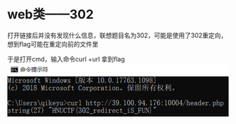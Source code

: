 # web类——302

打开链接后并没有发现什么信息，联想题目名为302，可能是使用了302重定向，想到flag可能在重定向前的文件里

于是打开cmd，输入命令curl +url 拿到flag
![](png/1.png)
